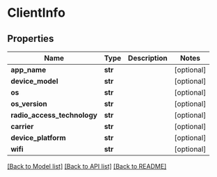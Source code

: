 # ClientInfo

## Properties
Name | Type | Description | Notes
------------ | ------------- | ------------- | -------------
**app_name** | **str** |  | [optional] 
**device_model** | **str** |  | [optional] 
**os** | **str** |  | [optional] 
**os_version** | **str** |  | [optional] 
**radio_access_technology** | **str** |  | [optional] 
**carrier** | **str** |  | [optional] 
**device_platform** | **str** |  | [optional] 
**wifi** | **str** |  | [optional] 

[[Back to Model list]](../README.md#documentation-for-models) [[Back to API list]](../README.md#documentation-for-api-endpoints) [[Back to README]](../README.md)


